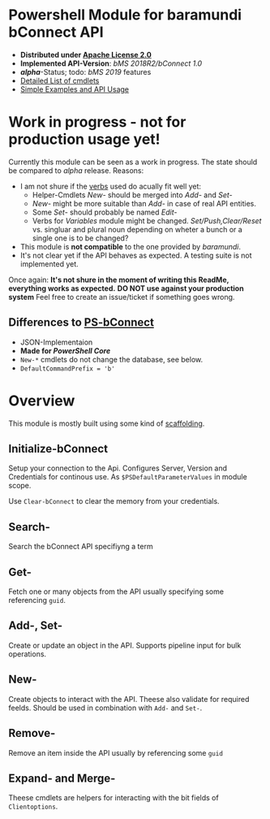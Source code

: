# Powershell Module for baramundi bConnect API

* **Distributed under [Apache License 2.0](LICENSE.txt)**
* **Implemented API-Version**: *bMS 2018R2/bConnect 1.0*
* ***alpha***-Status; todo: *bMS 2019* features 
* [Detailed List of cmdlets](doc/Commands.md)
* [Simple Examples and API Usage](tests/proof-of-concept.ps1)

# Work in progress - not for production usage yet!

Currently this module can be seen as a work in progress. The state should be compared to *alpha* release. Reasons:

* I am not shure if the [verbs](https://docs.microsoft.com/en-us/powershell/scripting/developer/cmdlet/approved-verbs-for-windows-powershell-commands) used do acually fit well yet:
  * Helper-Cmdlets *New-* should be merged into *Add-* and *Set-*
  * *New-* might be more suitable than *Add-* in case of real API entities.
  * Some *Set-* should probably be named *Edit-*
  * Verbs for *Variables* module might be changed.
    *Set/Push,Clear/Reset* vs. singluar and plural noun depending on wheter a bunch or a single one is to be changed?
* This module is **not compatible** to the one provided by *baramundi*.
* It's not clear yet if the API behaves as expected. A testing suite is not implemented yet.

Once again: 
**It's not shure in the moment of writing this ReadMe, everything works as expected.**
**DO NOT use against your production system**
Feel free to create an issue/ticket if something goes wrong.

## Differences to [PS-bConnect](https://github.com/baramundisoftware/PS-bConnect)
 * JSON-Implementaion
 * **Made for _PowerShell Core_**
 * `New-*` cmdlets do not change the database, see below.
 * `DefaultCommandPrefix = 'b'`

# Overview

This module is mostly built using some kind of [scaffolding](doc/_scaffolding.md).

## Initialize-bConnect

Setup your connection to the Api. Configures Server, Version and Credentials for continous use. As `$PSDefaultParameterValues` in module scope.

Use `Clear-bConnect` to clear the memory from your credentials.

## Search-

Search the bConnect API specifiyng a term

## Get-

Fetch one or many objects from the API usually specifying some referencing `guid`.

## Add-, Set-

Create or update an object in the API. Supports pipeline input for bulk operations.

## New-

Create objects to interact with the API. Theese also validate for required feelds. Should be used in combination with `Add-` and `Set-`.

## Remove-

Remove an item inside the API usually by referencing some `guid`

## Expand- and Merge-

Theese cmdlets are helpers for interacting with the bit fields of `Clientoptions`.




